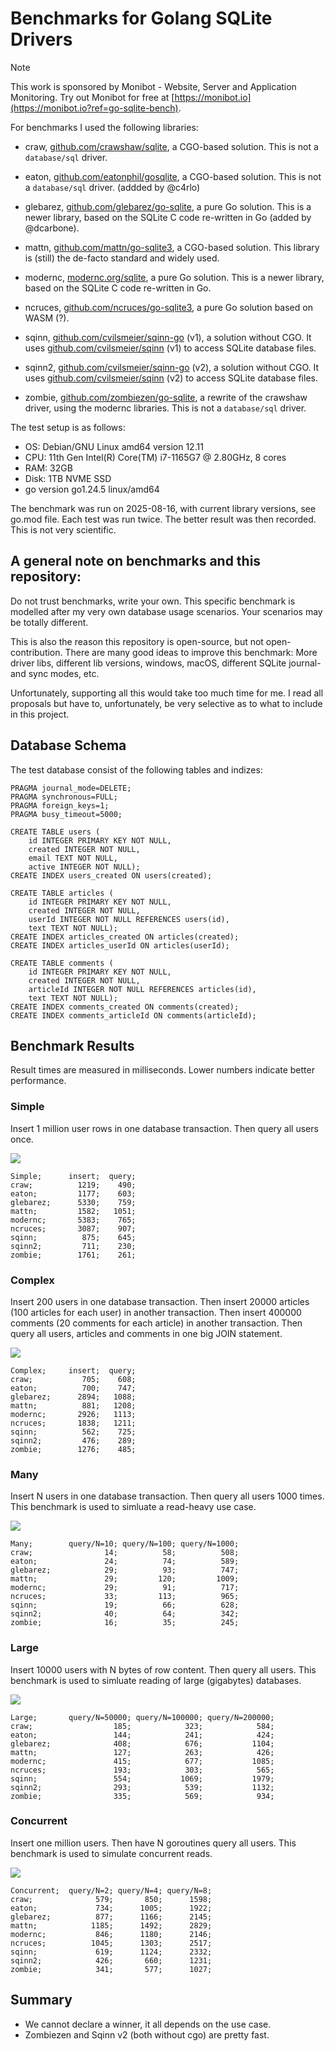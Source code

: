 Benchmarks for Golang SQLite Drivers
==============================================================================

> [!NOTE]
> This work is sponsored by Monibot - Website, Server and Application Monitoring.
> Try out Monibot for free at [https://monibot.io](https://monibot.io?ref=go-sqlite-bench).


For benchmarks I used the following libraries:

- craw, [github.com/crawshaw/sqlite](https://github.com/crawshaw/sqlite), a CGO-based solution. This is not a `database/sql` driver.

- eaton, [github.com/eatonphil/gosqlite](https://github.com/eatonphil/gosqlite), a CGO-based solution. This is not a
    `database/sql` driver. (addded by @c4rlo)

- glebarez, [github.com/glebarez/go-sqlite](https://github.com/glebarez/go-sqlite), a pure Go solution. This is a newer library,
    based on the SQLite C code re-written in Go (added by @dcarbone).

- mattn, [github.com/mattn/go-sqlite3](https://github.com/mattn/go-sqlite3), a CGO-based solution. This library is
    (still) the de-facto standard and widely used. 

- modernc, [modernc.org/sqlite](https://modernc.org/sqlite), a pure Go solution. This is a newer library,
    based on the SQLite C code re-written in Go.

- ncruces, [github.com/ncruces/go-sqlite3](https://github.com/ncruces/go-sqlite3), a pure Go solution based on WASM (?). 

- sqinn, [github.com/cvilsmeier/sqinn-go](https://github.com/cvilsmeier/sqinn-go/tree/v1) (v1), a solution without CGO. It uses
    [github.com/cvilsmeier/sqinn](https://github.com/cvilsmeier/sqinn/tree/v1) (v1) to access SQLite database files.

- sqinn2, [github.com/cvilsmeier/sqinn-go](https://github.com/cvilsmeier/sqinn-go) (v2), a solution without CGO. It uses
    [github.com/cvilsmeier/sqinn](https://github.com/cvilsmeier/sqinn) (v2) to access SQLite database files.

- zombie, [github.com/zombiezen/go-sqlite](https://github.com/zombiezen/go-sqlite), a rewrite of the crawshaw driver, using the
    modernc libraries. This is not a `database/sql` driver.


The test setup is as follows:

- OS: Debian/GNU Linux amd64 version 12.11
- CPU: 11th Gen Intel(R) Core(TM) i7-1165G7 @ 2.80GHz, 8 cores
- RAM: 32GB
- Disk: 1TB NVME SSD
- go version go1.24.5 linux/amd64

The benchmark was run on 2025-08-16, with current library versions,
see go.mod file. Each test was run twice. The better result was then
recorded. This is not very scientific.


A general note on benchmarks and this repository:
------------------------------------------------------------------------------

Do not trust benchmarks, write your own. This specific benchmark is modelled
after my very own database usage scenarios. Your scenarios may be totally
different.

This is also the reason this repository is open-source, but not open-contribution.
There are many good ideas to improve this benchmark: More driver libs, different
lib versions, windows, macOS, different SQLite journal- and sync modes, etc.

Unfortunately, supporting all this would take too much time for me.
I read all proposals but have to, unfortunately, be very selective as to what
to include in this project.


Database Schema
------------------------------------------------------------------------------

The test database consist of the following tables and indizes:

    PRAGMA journal_mode=DELETE;
    PRAGMA synchronous=FULL;
    PRAGMA foreign_keys=1;
    PRAGMA busy_timeout=5000;

    CREATE TABLE users (
        id INTEGER PRIMARY KEY NOT NULL,
        created INTEGER NOT NULL,
        email TEXT NOT NULL,
        active INTEGER NOT NULL);
    CREATE INDEX users_created ON users(created);

    CREATE TABLE articles (
        id INTEGER PRIMARY KEY NOT NULL,
        created INTEGER NOT NULL,  
        userId INTEGER NOT NULL REFERENCES users(id),
        text TEXT NOT NULL);
    CREATE INDEX articles_created ON articles(created);
    CREATE INDEX articles_userId ON articles(userId);

    CREATE TABLE comments (
        id INTEGER PRIMARY KEY NOT NULL,
        created INTEGER NOT NULL,
        articleId INTEGER NOT NULL REFERENCES articles(id),
        text TEXT NOT NULL);
    CREATE INDEX comments_created ON comments(created);
    CREATE INDEX comments_articleId ON comments(articleId);


Benchmark Results
------------------------------------------------------------------------------

Result times are measured in milliseconds. Lower numbers indicate better
performance.


### Simple

Insert 1 million user rows in one database transaction.
Then query all users once.

![](results/simple.png)

    Simple;      insert;  query;
    craw;          1219;    490;
    eaton;         1177;    603;
    glebarez;      5330;    759;
    mattn;         1582;   1051;
    modernc;       5383;    765;
    ncruces;       3087;    907;
    sqinn;          875;    645;
    sqinn2;         711;    230;
    zombie;        1761;    261;


### Complex

Insert 200 users in one database transaction.
Then insert 20000 articles (100 articles for each user) in another transaction.
Then insert 400000 comments (20 comments for each article) in another transaction.
Then query all users, articles and comments in one big JOIN statement.

![](results/complex.png)

    Complex;     insert;  query;
    craw;           705;    608;
    eaton;          700;    747;
    glebarez;      2894;   1088;
    mattn;          881;   1208;
    modernc;       2926;   1113;
    ncruces;       1838;   1211;
    sqinn;          562;    725;
    sqinn2;         476;    289;
    zombie;        1276;    485;


### Many

Insert N users in one database transaction.
Then query all users 1000 times.
This benchmark is used to simluate a read-heavy use case.

![](results/many.png)

    Many;        query/N=10; query/N=100; query/N=1000;
    craw;                14;          58;          508;
    eaton;               24;          74;          589;
    glebarez;            29;          93;          747;
    mattn;               29;         120;         1009;
    modernc;             29;          91;          717;
    ncruces;             33;         113;          965;
    sqinn;               19;          66;          628;
    sqinn2;              40;          64;          342;
    zombie;              16;          35;          245;


### Large

Insert 10000 users with N bytes of row content.
Then query all users.
This benchmark is used to simluate reading of large (gigabytes) databases.

![](results/large.png)

    Large;       query/N=50000; query/N=100000; query/N=200000;
    craw;                  185;            323;            584;
    eaton;                 144;            241;            424;
    glebarez;              408;            676;           1104;
    mattn;                 127;            263;            426;
    modernc;               415;            677;           1085;
    ncruces;               193;            303;            565;
    sqinn;                 554;           1069;           1979;
    sqinn2;                293;            539;           1132;
    zombie;                335;            569;            934;


### Concurrent

Insert one million users.
Then have N goroutines query all users.
This benchmark is used to simulate concurrent reads.

![](results/concurrent.png)

    Concurrent;  query/N=2; query/N=4; query/N=8;
    craw;              579;       850;      1598;
    eaton;             734;      1005;      1922;
    glebarez;          877;      1166;      2145;
    mattn;            1185;      1492;      2829;
    modernc;           846;      1180;      2146;
    ncruces;          1045;      1303;      2517;
    sqinn;             619;      1124;      2332;
    sqinn2;            426;       660;      1231;
    zombie;            341;       577;      1027;


Summary
------------------------------------------------------------------------------

- We cannot declare a winner, it all depends on the use case.
- Zombiezen and Sqinn v2 (both without cgo) are pretty fast.
